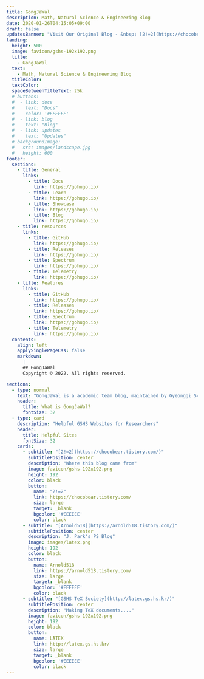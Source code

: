 ```yaml
---
title: GongJaWal
description: Math, Natural Science & Engineering Blog
date: 2020-01-26T04:15:05+09:00
draft: false
updatesBanner: "Visit Our Original Blog - &nbsp; [2!=2](https://chocobear.tistory.com/) &nbsp; Chocobear!"
landing:
  height: 500
  image: favicon/gshs-192x192.png
  title:
    - GongJaWal
  text:
    - Math, Natural Science & Engineering Blog
  titleColor:
  textColor:
  spaceBetweenTitleText: 25k
  # buttons:
  #  - link: docs
  #    text: "Docs"
  #    color: '#FFFFFF'
  #  - link: blog
  #    text: "Blog"
  #  - link: updates
  #    text: "Updates"
  # backgroundImage: 
  #   src: images/landscape.jpg
  #   height: 600
footer:
  sections:
    - title: General
      links:
        - title: Docs
          link: https://gohugo.io/
        - title: Learn
          link: https://gohugo.io/
        - title: Showcase
          link: https://gohugo.io/
        - title: Blog
          link: https://gohugo.io/
    - title: resources
      links:
        - title: GitHub
          link: https://gohugo.io/
        - title: Releases
          link: https://gohugo.io/
        - title: Spectrum
          link: https://gohugo.io/
        - title: Telemetry
          link: https://gohugo.io/
    - title: Features
      links:
        - title: GitHub
          link: https://gohugo.io/
        - title: Releases
          link: https://gohugo.io/
        - title: Spectrum
          link: https://gohugo.io/
        - title: Telemetry
          link: https://gohugo.io/
  contents: 
    align: left
    applySinglePageCss: false
    markdown:
      |
      ## GongJaWal
      Copyright © 2022. All rights reserved.

sections:
  - type: normal
    text: "GongJaWal is a academic team blog, maintained by Gyeonggi Science High School Students (37th)"
    header: 
      title: What is GongJaWal?
      fontSize: 32
  - type: card
    description: "Helpful GSHS Websites for Researchers"
    header: 
      title: Helpful Sites
      fontSize: 32
    cards:
      - subtitle: "[2!=2](https://chocobear.tistory.com/)"
        subtitlePosition: center
        description: "Where this blog came from"
        image: favicon/gshs-192x192.png
        height: 192
        color: black
        button: 
          name: "2!=2"
          link: https://chocobear.tistory.com/
          size: large
          target: _blank
          bgcolor: '#EEEEEE'
          color: black
      - subtitle: "[Arnold518](https://arnold518.tistory.com/)"
        subtitlePosition: center
        description: "J. Park's PS Blog"
        image: images/latex.png
        height: 192
        color: black
        button: 
          name: Arnold518
          link: https://arnold518.tistory.com/
          size: large
          target: _blank
          bgcolor: '#EEEEEE'
          color: black
      - subtitle: "[GSHS TeX Society](http://latex.gs.hs.kr/)"
        subtitlePosition: center
        description: "Making TeX documents...."
        image: favicon/gshs-192x192.png
        height: 192
        color: black
        button: 
          name: LATEX
          link: http://latex.gs.hs.kr/
          size: large
          target: _blank
          bgcolor: '#EEEEEE'
          color: black
---
```

